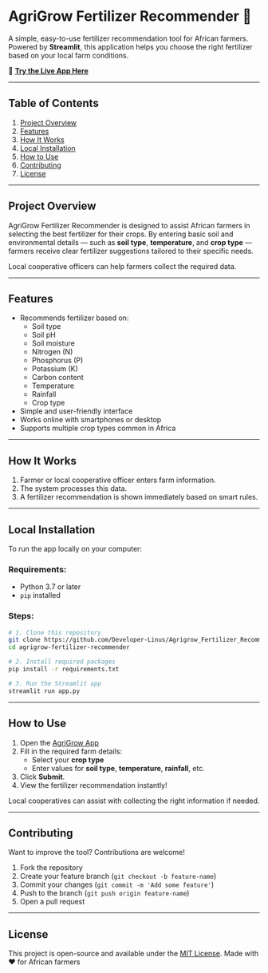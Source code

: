 # AgriGrow Fertilizer Recommender 🌱

A simple, easy-to-use fertilizer recommendation tool for African farmers. Powered by **Streamlit**, this application helps you choose the right fertilizer based on your local farm conditions.

🔗 **[Try the Live App Here](https://agrigrowfertilizerrecommender-aawgvodceycquvemcdwgfm.streamlit.app/)**

---

## Table of Contents

1. [Project Overview](#project-overview)
2. [Features](#features)
3. [How It Works](#how-it-works)
4. [Local Installation](#local-installation)
5. [How to Use](#how-to-use)
6. [Contributing](#contributing)
7. [License](#license)

---

## Project Overview

AgriGrow Fertilizer Recommender is designed to assist African farmers in selecting the best fertilizer for their crops. By entering basic soil and environmental details — such as **soil type**, **temperature**, and **crop type** — farmers receive clear fertilizer suggestions tailored to their specific needs.

Local cooperative officers can help farmers collect the required data.

---

## Features

- Recommends fertilizer based on:
  - Soil type
  - Soil pH
  - Soil moisture
  - Nitrogen (N)
  - Phosphorus (P)
  - Potassium (K)
  - Carbon content
  - Temperature
  - Rainfall
  - Crop type
- Simple and user-friendly interface
- Works online with smartphones or desktop
- Supports multiple crop types common in Africa

---

## How It Works

1. Farmer or local cooperative officer enters farm information.
2. The system processes this data.
3. A fertilizer recommendation is shown immediately based on smart rules.

---

## Local Installation

To run the app locally on your computer:

### Requirements:
- Python 3.7 or later
- `pip` installed

### Steps:

```bash
# 1. Clone this repository
git clone https://github.com/Developer-Linus/Agrigrow_Fertilizer_Recommender.git
cd agrigrow-fertilizer-recommender

# 2. Install required packages
pip install -r requirements.txt

# 3. Run the Streamlit app
streamlit run app.py
```

---

## How to Use

1. Open the [AgriGrow App](https://agrigrowfertilizerrecommender-aawgvodceycquvemcdwgfm.streamlit.app/)
2. Fill in the required farm details:
   - Select your **crop type**
   - Enter values for **soil type**, **temperature**, **rainfall**, etc.
3. Click **Submit**.
4. View the fertilizer recommendation instantly!

Local cooperatives can assist with collecting the right information if needed.

---

## Contributing

Want to improve the tool? Contributions are welcome!

1. Fork the repository
2. Create your feature branch (`git checkout -b feature-name`)
3. Commit your changes (`git commit -m 'Add some feature'`)
4. Push to the branch (`git push origin feature-name`)
5. Open a pull request

---

## License

This project is open-source and available under the [MIT License](LICENSE).
Made with ❤️ for African farmers
```
